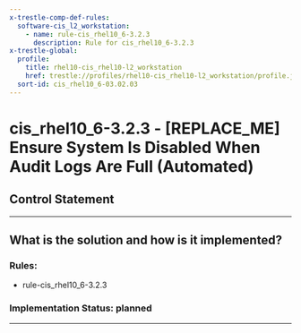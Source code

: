 ```yaml
---
x-trestle-comp-def-rules:
  software-cis_l2_workstation:
    - name: rule-cis_rhel10_6-3.2.3
      description: Rule for cis_rhel10_6-3.2.3
x-trestle-global:
  profile:
    title: rhel10-cis_rhel10-l2_workstation
    href: trestle://profiles/rhel10-cis_rhel10-l2_workstation/profile.json
  sort-id: cis_rhel10_6-03.02.03
---
```


# cis_rhel10_6-3.2.3 - \[REPLACE_ME\] Ensure System Is Disabled When Audit Logs Are Full (Automated)

## Control Statement

______________________________________________________________________

## What is the solution and how is it implemented?

<!-- For implementation status enter one of: implemented, partial, planned, alternative, not-applicable -->

<!-- Note that the list of rules under ### Rules: is read-only and changes will not be captured after assembly to JSON -->

<!-- Add control implementation description here for control: cis_rhel10_6-3.2.3 -->

### Rules:

  - rule-cis_rhel10_6-3.2.3

### Implementation Status: planned

______________________________________________________________________
